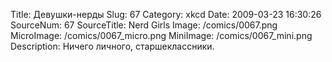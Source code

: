 Title: Девушки-нерды 
Slug: 67 
Category: xkcd 
Date: 2009-03-23 16:30:26 
SourceNum: 67 
SourceTitle: Nerd Girls 
Image: /comics/0067.png 
MicroImage: /comics/0067_micro.png 
MiniImage: /comics/0067_mini.png 
Description: Ничего личного, старшеклассники. 

